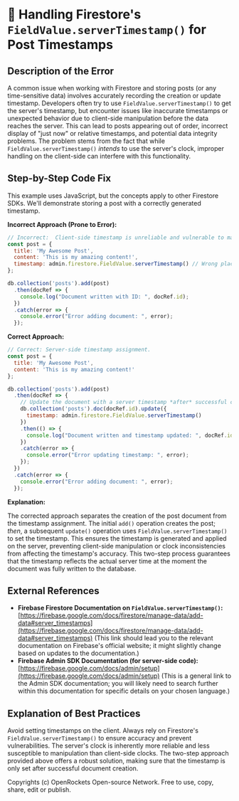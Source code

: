 # 🐞 Handling Firestore's `FieldValue.serverTimestamp()` for Post Timestamps


## Description of the Error

A common issue when working with Firestore and storing posts (or any time-sensitive data) involves accurately recording the creation or update timestamp.  Developers often try to use `FieldValue.serverTimestamp()` to get the server's timestamp, but encounter issues like inaccurate timestamps or unexpected behavior due to client-side manipulation before the data reaches the server.  This can lead to posts appearing out of order, incorrect display of "just now" or relative timestamps, and potential data integrity problems.  The problem stems from the fact that while `FieldValue.serverTimestamp()` *intends* to use the server's clock, improper handling on the client-side can interfere with this functionality.

## Step-by-Step Code Fix

This example uses JavaScript, but the concepts apply to other Firestore SDKs.  We'll demonstrate storing a post with a correctly generated timestamp.

**Incorrect Approach (Prone to Error):**

```javascript
// Incorrect:  Client-side timestamp is unreliable and vulnerable to manipulation.
const post = {
  title: 'My Awesome Post',
  content: 'This is my amazing content!',
  timestamp: admin.firestore.FieldValue.serverTimestamp() // Wrong place to assign
};

db.collection('posts').add(post)
  .then(docRef => {
    console.log("Document written with ID: ", docRef.id);
  })
  .catch(error => {
    console.error("Error adding document: ", error);
  });
```

**Correct Approach:**

```javascript
// Correct: Server-side timestamp assignment.
const post = {
  title: 'My Awesome Post',
  content: 'This is my amazing content!'
};

db.collection('posts').add(post)
  .then(docRef => {
    // Update the document with a server timestamp *after* successful creation.
    db.collection('posts').doc(docRef.id).update({
      timestamp: admin.firestore.FieldValue.serverTimestamp()
    })
    .then(() => {
      console.log("Document written and timestamp updated: ", docRef.id);
    })
    .catch(error => {
      console.error("Error updating timestamp: ", error);
    });
  })
  .catch(error => {
    console.error("Error adding document: ", error);
  });
```

**Explanation:**

The corrected approach separates the creation of the post document from the timestamp assignment. The initial `add()` operation creates the post; *then*, a subsequent `update()` operation uses `FieldValue.serverTimestamp()` to set the timestamp. This ensures the timestamp is generated and applied on the server, preventing client-side manipulation or clock inconsistencies from affecting the timestamp's accuracy.  This two-step process guarantees that the timestamp reflects the actual server time at the moment the document was fully written to the database.


## External References

* **Firebase Firestore Documentation on `FieldValue.serverTimestamp()`:** [https://firebase.google.com/docs/firestore/manage-data/add-data#server_timestamps](https://firebase.google.com/docs/firestore/manage-data/add-data#server_timestamps)  (This link should lead you to the relevant documentation on Firebase's official website; it might slightly change based on updates to the documentation.)
* **Firebase Admin SDK Documentation (for server-side code):** [https://firebase.google.com/docs/admin/setup](https://firebase.google.com/docs/admin/setup) (This is a general link to the Admin SDK documentation; you will likely need to search further within this documentation for specific details on your chosen language.)


## Explanation of Best Practices

Avoid setting timestamps on the client. Always rely on Firestore's `FieldValue.serverTimestamp()` to ensure accuracy and prevent vulnerabilities. The server's clock is inherently more reliable and less susceptible to manipulation than client-side clocks.  The two-step approach provided above offers a robust solution, making sure that the timestamp is only set after successful document creation.

Copyrights (c) OpenRockets Open-source Network. Free to use, copy, share, edit or publish.

